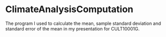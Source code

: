 # ClimateAnalysisComputation
The program I used to calculate the mean, sample standard deviation and standard error of the mean in my presentation for CULT10001G.
